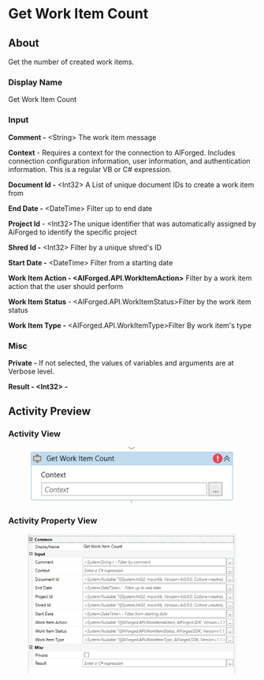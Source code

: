 # Get Work Item Count



## About

Get the number of created work items.&#x20;

### Display Name

Get Work Item Count

### Input

**Comment -** \<String> The work item message

**Context** - Requires a context for the connection to AIForged. Includes connection configuration information, user information, and authentication information. This is a regular VB or C# expression.

**Document Id -** \<Int32> A List of unique document IDs to create a work item from

**End Date -** \<DateTime> Filter up to end date

**Project Id** - \<Int32>The unique identifier that was automatically assigned by AiForged to identify the specific project

**Shred Id -** \<Int32> Filter by a unique shred's ID

**Start Date -** \<DateTime> Filter from a starting date

**Work Item Action - \<AIForged.API.WorkItemAction>** Filter by a work item action that the user should perform

**Work Item Status** - \<AIForged.API.WorkItemStatus>Filter by the work item status

**Work Item Type -** \<AIForged.API.WorkItemType>Filter By work item's type

### Misc

**Private -** If not selected, the values of variables and arguments are at Verbose level.

**Result - \<Int32> -**

## Activity Preview

### Activity View

<figure><img src="../../.gitbook/assets/image (29).png" alt=""><figcaption></figcaption></figure>

### Activity Property View

<figure><img src="../../.gitbook/assets/image (23).png" alt=""><figcaption></figcaption></figure>
